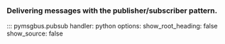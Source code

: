### Delivering messages with the publisher/subscriber pattern.

::: pymsgbus.pubsub
    handler: python
    options:
      show_root_heading: false
      show_source: false